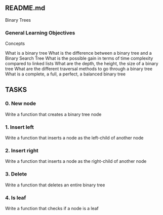 ## README.md

Binary Trees

### General Learning Objectives

Concepts

What is a binary tree
What is the difference between a binary tree and a Binary Search Tree
What is the possible gain in terms of time complexity compared to linked lists
What are the depth, the height, the size of a binary tree
What are the different traversal methods to go through a binary tree
What is a complete, a full, a perfect, a balanced binary tree



## TASKS

### 0. New node
Write a function that creates a binary tree node

### 1. Insert left
Write a function that inserts a node as the left-child of another node

### 2. Insert right
Write a function that inserts a node as the right-child of another node

### 3. Delete
Write a function that deletes an entire binary tree

### 4. Is leaf
Write a function that checks if a node is a leaf
